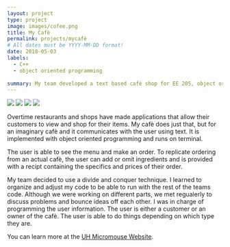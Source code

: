 ```yaml
---
layout: project
type: project
image: images/cofee.png
title: My Cafè
permalink: projects/mycafè
# All dates must be YYYY-MM-DD format!
date: 2018-05-03
labels:
  - C++
  - object oriented programming
  
summary: My team developed a text based cafè shop for EE 205, object oriented programming.
---
```


<div class="ui small rounded images">
  <img class="ui image" src="../images/micromouse-robot.png">
  <img class="ui image" src="../images/micromouse-robot-2.jpg">
  <img class="ui image" src="../images/micromouse.jpg">
  <img class="ui image" src="../images/micromouse-circuit.png">
</div>

Overtime restaurants and shops have made applications that allow their customers to view and shop for their items. My cafè does just that, but for an imaginary cafè and it communicates with the user using text. It is implemented with object oriented programming and runs on terminal.
  
The user is able to see the menu and make an order. To replicate ordering from an actual cafè, the user can add or omit ingredients and is provided with a recipt containing the specifics and prices of their order. 
  
My team decided to use a divide and conquer technique. I learned to organize and adjust my code to be able to run with the rest of the teams code. Although we were working on different parts, we met regualerly to discuss problems and bounce ideas off each other. I was in charge of programming the user information. The user is either a customer or an owner of the cafè. The user is able to do things depending on which type they are.
  
  
You can learn more at the [UH Micromouse Website](http://www-ee.eng.hawaii.edu/~mmouse/about.html).



